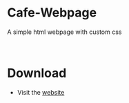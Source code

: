 # Cafe-Webpage
 A simple html webpage with custom css
 
&nbsp; 
 
# Download

- Visit the  [website](https://dreamcatcher45.github.io/Cafe-Webpage/) 
